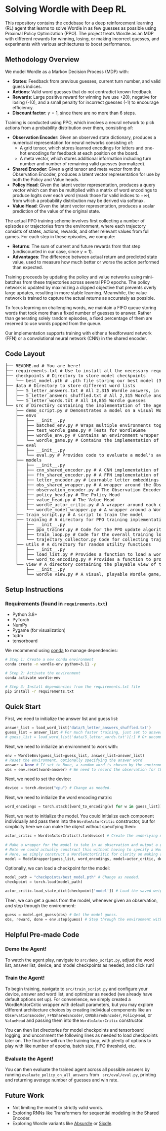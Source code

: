 # Solving Wordle with Deep RL

This repository contains the codebase for a deep reinforcement learning (RL) agent that learns to solve Wordle in as few guesses as possible using Proximal Policy Optimization (PPO). The project treats Wordle as an MDP with different rewards for winning, losing, or making incorrect guesses, and experiments with various architectures to boost performance.

## Methodology Overview

We model Wordle as a Markov Decision Process (MDP) with:
- **States**: Feedback from previous guesses, current turn number, and valid guess indices.
- **Actions**: Valid word guesses that do not contradict known feedback.
- **Rewards**: Large positive reward for winning (we use +20), negative for losing (-10), and a small penalty for incorrect guesses (-1) to encourage efficiency.
- **Discount factor**: $\gamma = 1$, since there are no more than 6 steps.

Training is conducted using PPO, which involves a neural network to pick actions from a probability distribution over them, consisting of:
- **Observation Encoder**: Given an observed state dictionary, produces a numerical representation for neural networks consisting of:
  - A grid tensor, which stores learned encodings for letters and one-hot encodings for feedback at each position on the board.
  - A meta vector, which stores additional information including turn number and number of remaining valid guesses (normalized).
- **Shared Encoder**: Given a grid tensor and meta vector from the Observation Encoder, produces a latent vector representation for use by both the Policy and Value heads.
- **Policy Head**: Given the latent vector representation, produces a query vector which can then be multiplied with a matrix of word encodings to produce logits over each word (mask those for valid indices to $- \infty$), from which a probability distribution may be derived via softmax.
- **Value Head**: Given the latent vector representation, produces a scalar prediction of the value of the original state.

The actual PPO training scheme involves first collecting a number of episodes or trajectories from the environment, where each trajectory consists of states, actions, rewards, and other relevant values from full games. For each step in these episodes, we compute:

- **Returns**: The sum of current and future rewards from that step (undiscounted in our case, since $\gamma = 1$).
- **Advantages**: The difference between actual return and predicted state value, used to measure how much better or worse the action performed than expected.
  
Training proceeds by updating the policy and value networks using mini-batches from these trajectories across several PPO epochs. The policy network is updated by maximizing a clipped objective that prevents overly large updates, resulting in more stable learning. Meanwhile, the value network is trained to capture the actual returns as accurately as possible.

To focus learning on challenging words, we maintain a FIFO queue storing words that took more than a fixed number of guesses to answer. Rather than generating solely random episodes, a fixed percentage of them are reserved to use words popped from the queue.

Our implementation supports training with either a feedforward network (FFN) or a convolutional neural network (CNN) in the shared encoder.

## Code Layout
<pre>
├── README.md # You are here!
├── requirements.txt # Use to install all the necessary requirements
├── checkpoints # Directory to store model checkpoints
│   └── best_model.pth # .pth file storing our best model (3.63 guesses per word, 99.5% win rate)
├── data # Directory to store different word lists
│   ├── 5_letter_answers.txt # All 2,315 Wordle answers, in alphabetical order
│   ├── 5_letter_answers_shuffled.txt # All 2,315 Wordle answers, in random order
│   └── 5_letter_words.txt # All 14,855 Wordle guesses
└── src # Directory containing the implementation of the agent and environment
    ├── demo_script.py # Demonstrates a model on a visual Wordle game
    ├── envs
    │   ├── __init__.py
    │   ├── batched_env.py # Wraps multiple environments together in a batch for faster training
    │   ├── test_wordle_game.py # Tests for WordleGame
    │   ├── wordle_env.py # Contains an environment wrapper for Wordle, for agent interaction
    │   └── wordle_game.py # Contains the implementation of Wordle, as class WordleGame
    ├── eval
    │   ├── __init__.py
    │   └── eval.py # Provides code to evaluate a model's average guesses and win rate
    ├── models
    │   ├── __init__.py
    │   ├── cnn_shared_encoder.py # A CNN implementation of the Shared Encoder
    │   ├── ffn_shared_encoder.py # A FFN implementation of the Shared Encoder
    │   ├── letter_encoder.py # Learnable letter embeddings
    │   ├── obs_shared_wrapper.py # A wrapper around the Observation and Shared Encoder
    │   ├── observation_encoder.py # The Observation Encoder
    │   ├── policy_head.py # The Policy Head
    │   ├── value_head.py # The Value Head
    │   ├── wordle_actor_critic.py # A wrapper around each component of the model architecture
    │   └── wordle_model_wrapper.py # A wrapper around a WordleActorCritic, which simply produces a human-readable guess any time it's given an observation
    ├── train_script.py # A script to train the model
    ├── training # A directory for PPO training implementation
    │   ├── __init__.py
    │   ├── ppo_trainer.py # Code for the PPO update algorithm
    │   ├── train_loop.py # Code for the overall training loop
    │   └── trajectory_collector.py Code for collecting trajectories for PPO training
    ├── utils # A directory for random utility functions
    │   ├── __init__.py
    │   ├── load_list.py # Provides a function to load a word file into a list of strings
    │   └── word_to_encoding.py # Provides a function to produce an encoding for a word as a concatenation of its one-hot letter encodings
    └── view # A directory containing the playable view of the Wordle game
        ├── __init__.py
        └── wordle_view.py # A visual, playable Wordle game, which a human can interact with by running the main function
</pre>

## Setup Instructions

### Requirements (found in `requirements.txt`)
- Python 3.8+
- PyTorch
- NumPy
- Pygame (for visualization)
- tqdm
- tensorboard

We recommend using [conda](https://docs.conda.io/en/latest/) to manage dependencies:
```bash
# Step 1: Create a new conda environment
conda create -n wordle-env python=3.11 -y

# Step 2: Activate the environment
conda activate wordle-env

# Step 3: Install dependencies from the requirements.txt file
pip install -r requirements.txt
```

## Quick Start

First, we need to initialize the answer list and guess list:
```python
answer_list = load_word_list('data/5_letter_answers_shuffled.txt')
guess_list = answer_list # For much faster training, just set to answer list
# guess_list = load_word_list('data/5_letter_words.txt')[:] # Or uncomment to use all 14,855 guess words.
```

Next, we need to initialize an environment to work with:
```python
env = WordleEnv(guess_list=guess_list, answer_list=answer_list)
# Reset the environment, optionally specifying the answer word
answer = None # If set to None, a random word is chosen by the environment. Otherwise, the environment will use the given word.
obs = env.reset(word=answer) # We need to record the observation for the model to know what to do.
```

Next, we need to set the device:
```python
device = torch.device("cpu") # Change as needed.
```

Next, we need to initialize the word encoding matrix:
```python
word_encodings = torch.stack([word_to_encoding(w) for w in guess_list]).to(device)  # shape: [vocab_size, 130]
```

Next, we neet to initialize the model. You could initialize each component individually and pass them into the ```WordleActorCritic``` constructor, but for simplicity here we can make the object without specifying them:
```python
actor_critic = WordleActorCritic().to(device) # Create the underlying model.
    
# Make a wrapper for the model to take in an observation and output a guess (rather than a query vector and value prediction).
# Note we could actually construct this without having to specify a WordleActorCritic (it would make one automatically with default params, in that case).
# Here, we simply construct a WordleActorCritic for clarity on making an underlying model - which is necessary for training.
model = ModelWrapper(guess_list, word_encodings, model=actor_critic, device=device)
```

Optionally, we can load a checkpoint for the model:
```python
model_path = "checkpoints/best_model.pth" # Change as needed.
checkpoint = torch.load(model_path)

actor_critic.load_state_dict(checkpoint['model']) # Load the saved weights.
```

Then, we can get a guess from the model, whenever given an observation, and step through the environment:
```python
guess = model.get_guess(obs) # Get the model guess.
obs, reward, done = env.step(guess) # Step through the environment with the guess, getting the new observation, reward, and whether the game ended.
```

## Helpful Pre-made Code

### Demo the Agent!
To watch the agent play, navigate to `src/demo_script.py`, adjust the word list, answer list, device, and model checkpoints as needed, and click run!

### Train the Agent!
To begin training, navigate to `src/train_script.py` and configure your device, answer and word list, and optimizer as needed (we already have default options set up). For convenience, we simply created a WordleActorCritic wrapper with default parameters, but you may explore different architecture choices by creating individual components like an ```ObservationEncoder```, ```FFNSharedEncoder```, ```CNNSharedEncoder```, ```PolicyHead```, or ```ValueHead``` and passing them into the ```WordleActorCritic``` constructor.

You can then list directories for model checkpoints and tensorboard logging, and uncomment the following lines as needed to load checkpoints later on. The final line will run the training loop, with plenty of options to play with like number of epochs, batch size, FIFO threshold, etc.

### Evaluate the Agent!
You can then evaluate the trained agent across all possible answers by running `evaluate_policy_on_all_answers` from ` src/eval/eval.py`, printing and returning average number of guesses and win rate.

## Future Work
- Not limiting the model to strictly valid words.
- Exploring RNNs like Transformers for sequential modeling in the Shared Encoder.
- Exploring Wordle variants like [Absurdle](https://qntm.org/files/absurdle/absurdle.html) or [Sixdle](https://word.rodeo/sixdle/).
